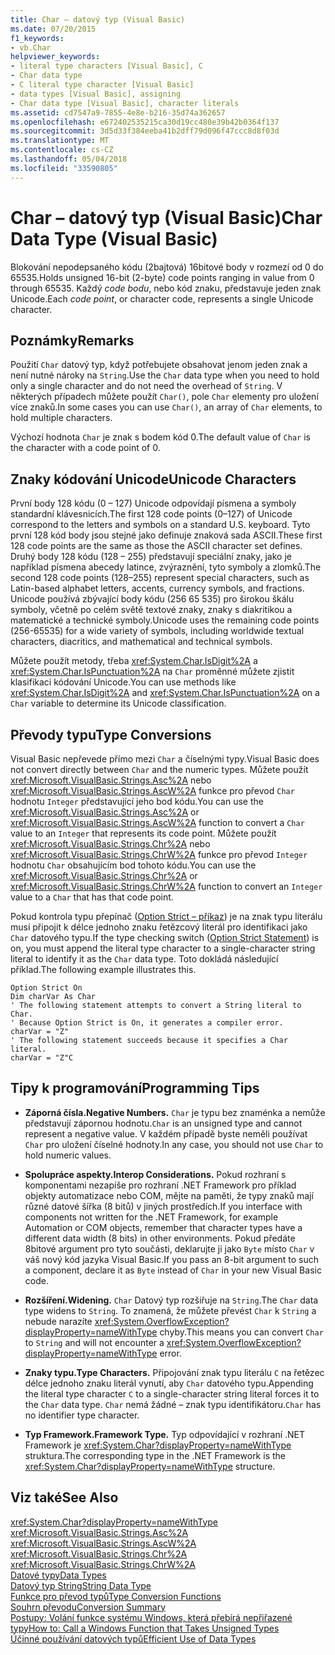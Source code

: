 ```yaml
---
title: Char – datový typ (Visual Basic)
ms.date: 07/20/2015
f1_keywords:
- vb.Char
helpviewer_keywords:
- literal type characters [Visual Basic], C
- Char data type
- C literal type character [Visual Basic]
- data types [Visual Basic], assigning
- Char data type [Visual Basic], character literals
ms.assetid: cd7547a9-7855-4e8e-b216-35d74a362657
ms.openlocfilehash: e672402535215ca30d19cc480e39b42b0364f137
ms.sourcegitcommit: 3d5d33f384eeba41b2dff79d096f47ccc8d8f03d
ms.translationtype: MT
ms.contentlocale: cs-CZ
ms.lasthandoff: 05/04/2018
ms.locfileid: "33590805"
---
```

# <a name="char-data-type-visual-basic"></a><span data-ttu-id="f2ebf-102">Char – datový typ (Visual Basic)</span><span class="sxs-lookup"><span data-stu-id="f2ebf-102">Char Data Type (Visual Basic)</span></span>
<span data-ttu-id="f2ebf-103">Blokování nepodepsaného kódu (2bajtová) 16bitové body v rozmezí od 0 do 65535.</span><span class="sxs-lookup"><span data-stu-id="f2ebf-103">Holds unsigned 16-bit (2-byte) code points ranging in value from 0 through 65535.</span></span> <span data-ttu-id="f2ebf-104">Každý *code bodu*, nebo kód znaku, představuje jeden znak Unicode.</span><span class="sxs-lookup"><span data-stu-id="f2ebf-104">Each *code point*, or character code, represents a single Unicode character.</span></span>  
  
## <a name="remarks"></a><span data-ttu-id="f2ebf-105">Poznámky</span><span class="sxs-lookup"><span data-stu-id="f2ebf-105">Remarks</span></span>  
 <span data-ttu-id="f2ebf-106">Použití `Char` datový typ, když potřebujete obsahovat jenom jeden znak a není nutné nároky na `String`.</span><span class="sxs-lookup"><span data-stu-id="f2ebf-106">Use the `Char` data type when you need to hold only a single character and do not need the overhead of `String`.</span></span> <span data-ttu-id="f2ebf-107">V některých případech můžete použít `Char()`, pole `Char` elementy pro uložení více znaků.</span><span class="sxs-lookup"><span data-stu-id="f2ebf-107">In some cases you can use `Char()`, an array of `Char` elements, to hold multiple characters.</span></span>  
  
 <span data-ttu-id="f2ebf-108">Výchozí hodnota `Char` je znak s bodem kód 0.</span><span class="sxs-lookup"><span data-stu-id="f2ebf-108">The default value of `Char` is the character with a code point of 0.</span></span>  
  
## <a name="unicode-characters"></a><span data-ttu-id="f2ebf-109">Znaky kódování Unicode</span><span class="sxs-lookup"><span data-stu-id="f2ebf-109">Unicode Characters</span></span>  
 <span data-ttu-id="f2ebf-110">První body 128 kódu (0 – 127) Unicode odpovídají písmena a symboly standardní klávesnicích.</span><span class="sxs-lookup"><span data-stu-id="f2ebf-110">The first 128 code points (0–127) of Unicode correspond to the letters and symbols on a standard U.S. keyboard.</span></span> <span data-ttu-id="f2ebf-111">Tyto první 128 kód body jsou stejné jako definuje znaková sada ASCII.</span><span class="sxs-lookup"><span data-stu-id="f2ebf-111">These first 128 code points are the same as those the ASCII character set defines.</span></span> <span data-ttu-id="f2ebf-112">Druhý body 128 kódu (128 – 255) představují speciální znaky, jako je například písmena abecedy latince, zvýraznění, tyto symboly a zlomků.</span><span class="sxs-lookup"><span data-stu-id="f2ebf-112">The second 128 code points (128–255) represent special characters, such as Latin-based alphabet letters, accents, currency symbols, and fractions.</span></span> <span data-ttu-id="f2ebf-113">Unicode používá zbývající body kódu (256 65 535) pro širokou škálu symboly, včetně po celém světě textové znaky, znaky s diakritikou a matematické a technické symboly.</span><span class="sxs-lookup"><span data-stu-id="f2ebf-113">Unicode uses the remaining code points (256-65535) for a wide variety of symbols, including worldwide textual characters, diacritics, and mathematical and technical symbols.</span></span>  
  
 <span data-ttu-id="f2ebf-114">Můžete použít metody, třeba <xref:System.Char.IsDigit%2A> a <xref:System.Char.IsPunctuation%2A> na `Char` proměnné můžete zjistit klasifikaci kódování Unicode.</span><span class="sxs-lookup"><span data-stu-id="f2ebf-114">You can use methods like <xref:System.Char.IsDigit%2A> and <xref:System.Char.IsPunctuation%2A> on a `Char` variable to determine its Unicode classification.</span></span>  
  
## <a name="type-conversions"></a><span data-ttu-id="f2ebf-115">Převody typu</span><span class="sxs-lookup"><span data-stu-id="f2ebf-115">Type Conversions</span></span>  
 <span data-ttu-id="f2ebf-116">Visual Basic nepřevede přímo mezi `Char` a číselnými typy.</span><span class="sxs-lookup"><span data-stu-id="f2ebf-116">Visual Basic does not convert directly between `Char` and the numeric types.</span></span> <span data-ttu-id="f2ebf-117">Můžete použít <xref:Microsoft.VisualBasic.Strings.Asc%2A> nebo <xref:Microsoft.VisualBasic.Strings.AscW%2A> funkce pro převod `Char` hodnotu `Integer` představující jeho bod kódu.</span><span class="sxs-lookup"><span data-stu-id="f2ebf-117">You can use the <xref:Microsoft.VisualBasic.Strings.Asc%2A> or <xref:Microsoft.VisualBasic.Strings.AscW%2A> function to convert a `Char` value to an `Integer` that represents its code point.</span></span> <span data-ttu-id="f2ebf-118">Můžete použít <xref:Microsoft.VisualBasic.Strings.Chr%2A> nebo <xref:Microsoft.VisualBasic.Strings.ChrW%2A> funkce pro převod `Integer` hodnotu `Char` obsahujícím bod tohoto kódu.</span><span class="sxs-lookup"><span data-stu-id="f2ebf-118">You can use the <xref:Microsoft.VisualBasic.Strings.Chr%2A> or <xref:Microsoft.VisualBasic.Strings.ChrW%2A> function to convert an `Integer` value to a `Char` that has that code point.</span></span>  
  
 <span data-ttu-id="f2ebf-119">Pokud kontrola typu přepínač ([Option Strict – příkaz](../../../visual-basic/language-reference/statements/option-strict-statement.md)) je na znak typu literálu musí připojit k délce jednoho znaku řetězcový literál pro identifikaci jako `Char` datového typu.</span><span class="sxs-lookup"><span data-stu-id="f2ebf-119">If the type checking switch ([Option Strict Statement](../../../visual-basic/language-reference/statements/option-strict-statement.md)) is on, you must append the literal type character to a single-character string literal to identify it as the `Char` data type.</span></span> <span data-ttu-id="f2ebf-120">Toto dokládá následující příklad.</span><span class="sxs-lookup"><span data-stu-id="f2ebf-120">The following example illustrates this.</span></span>  
  
```  
Option Strict On  
Dim charVar As Char  
' The following statement attempts to convert a String literal to Char.  
' Because Option Strict is On, it generates a compiler error.  
charVar = "Z"  
' The following statement succeeds because it specifies a Char literal.  
charVar = "Z"C  
```  
  
## <a name="programming-tips"></a><span data-ttu-id="f2ebf-121">Tipy k programování</span><span class="sxs-lookup"><span data-stu-id="f2ebf-121">Programming Tips</span></span>  
  
-   <span data-ttu-id="f2ebf-122">**Záporná čísla.**</span><span class="sxs-lookup"><span data-stu-id="f2ebf-122">**Negative Numbers.**</span></span> <span data-ttu-id="f2ebf-123">`Char` je typu bez znaménka a nemůže představují zápornou hodnotu.</span><span class="sxs-lookup"><span data-stu-id="f2ebf-123">`Char` is an unsigned type and cannot represent a negative value.</span></span> <span data-ttu-id="f2ebf-124">V každém případě byste neměli používat `Char` pro uložení číselné hodnoty.</span><span class="sxs-lookup"><span data-stu-id="f2ebf-124">In any case, you should not use `Char` to hold numeric values.</span></span>  
  
-   <span data-ttu-id="f2ebf-125">**Spolupráce aspekty.**</span><span class="sxs-lookup"><span data-stu-id="f2ebf-125">**Interop Considerations.**</span></span> <span data-ttu-id="f2ebf-126">Pokud rozhraní s komponentami nezapíše pro rozhraní .NET Framework pro příklad objekty automatizace nebo COM, mějte na paměti, že typy znaků mají různé datové šířka (8 bitů) v jiných prostředích.</span><span class="sxs-lookup"><span data-stu-id="f2ebf-126">If you interface with components not written for the .NET Framework, for example Automation or COM objects, remember that character types have a different data width (8 bits) in other environments.</span></span> <span data-ttu-id="f2ebf-127">Pokud předáte 8bitové argument pro tyto součásti, deklarujte ji jako `Byte` místo `Char` v váš nový kód jazyka Visual Basic.</span><span class="sxs-lookup"><span data-stu-id="f2ebf-127">If you pass an 8-bit argument to such a component, declare it as `Byte` instead of `Char` in your new Visual Basic code.</span></span>  
  
-   <span data-ttu-id="f2ebf-128">**Rozšíření.**</span><span class="sxs-lookup"><span data-stu-id="f2ebf-128">**Widening.**</span></span> <span data-ttu-id="f2ebf-129">`Char` Datový typ rozšiřuje na `String`.</span><span class="sxs-lookup"><span data-stu-id="f2ebf-129">The `Char` data type widens to `String`.</span></span> <span data-ttu-id="f2ebf-130">To znamená, že můžete převést `Char` k `String` a nebude narazíte <xref:System.OverflowException?displayProperty=nameWithType> chyby.</span><span class="sxs-lookup"><span data-stu-id="f2ebf-130">This means you can convert `Char` to `String` and will not encounter a <xref:System.OverflowException?displayProperty=nameWithType> error.</span></span>  
  
-   <span data-ttu-id="f2ebf-131">**Znaky typu.**</span><span class="sxs-lookup"><span data-stu-id="f2ebf-131">**Type Characters.**</span></span> <span data-ttu-id="f2ebf-132">Připojování znak typu literálu `C` na řetězec délce jednoho znaku literál vynutí, aby `Char` datového typu.</span><span class="sxs-lookup"><span data-stu-id="f2ebf-132">Appending the literal type character `C` to a single-character string literal forces it to the `Char` data type.</span></span> <span data-ttu-id="f2ebf-133">`Char` nemá žádné – znak typu identifikátoru.</span><span class="sxs-lookup"><span data-stu-id="f2ebf-133">`Char` has no identifier type character.</span></span>  
  
-   <span data-ttu-id="f2ebf-134">**Typ Framework.**</span><span class="sxs-lookup"><span data-stu-id="f2ebf-134">**Framework Type.**</span></span> <span data-ttu-id="f2ebf-135">Typ odpovídající v rozhraní .NET Framework je <xref:System.Char?displayProperty=nameWithType> struktura.</span><span class="sxs-lookup"><span data-stu-id="f2ebf-135">The corresponding type in the .NET Framework is the <xref:System.Char?displayProperty=nameWithType> structure.</span></span>  
  
## <a name="see-also"></a><span data-ttu-id="f2ebf-136">Viz také</span><span class="sxs-lookup"><span data-stu-id="f2ebf-136">See Also</span></span>  
 <xref:System.Char?displayProperty=nameWithType>  
 <xref:Microsoft.VisualBasic.Strings.Asc%2A>  
 <xref:Microsoft.VisualBasic.Strings.AscW%2A>  
 <xref:Microsoft.VisualBasic.Strings.Chr%2A>  
 <xref:Microsoft.VisualBasic.Strings.ChrW%2A>  
 [<span data-ttu-id="f2ebf-137">Datové typy</span><span class="sxs-lookup"><span data-stu-id="f2ebf-137">Data Types</span></span>](../../../visual-basic/language-reference/data-types/data-type-summary.md)  
 [<span data-ttu-id="f2ebf-138">Datový typ String</span><span class="sxs-lookup"><span data-stu-id="f2ebf-138">String Data Type</span></span>](../../../visual-basic/language-reference/data-types/string-data-type.md)  
 [<span data-ttu-id="f2ebf-139">Funkce pro převod typů</span><span class="sxs-lookup"><span data-stu-id="f2ebf-139">Type Conversion Functions</span></span>](../../../visual-basic/language-reference/functions/type-conversion-functions.md)  
 [<span data-ttu-id="f2ebf-140">Souhrn převodu</span><span class="sxs-lookup"><span data-stu-id="f2ebf-140">Conversion Summary</span></span>](../../../visual-basic/language-reference/keywords/conversion-summary.md)  
 [<span data-ttu-id="f2ebf-141">Postupy: Volání funkce systému Windows, která přebírá nepřiřazené typy</span><span class="sxs-lookup"><span data-stu-id="f2ebf-141">How to: Call a Windows Function that Takes Unsigned Types</span></span>](../../../visual-basic/programming-guide/com-interop/how-to-call-a-windows-function-that-takes-unsigned-types.md)  
 [<span data-ttu-id="f2ebf-142">Účinné používání datových typů</span><span class="sxs-lookup"><span data-stu-id="f2ebf-142">Efficient Use of Data Types</span></span>](../../../visual-basic/programming-guide/language-features/data-types/efficient-use-of-data-types.md)
